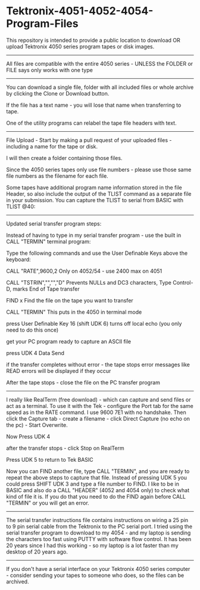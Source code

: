 # Tektronix-4051-4052-4054-Program-Files

This repository is intended to provide a public location to download OR upload Tektronix 4050 series program tapes or disk images.
*********
All files are compatible with the entire 4050 series - UNLESS the FOLDER or FILE says only works with one type
***********
You can download a single file, folder with all included files or whole archive by clicking the Clone or Download button.

If the file has a text name - you will lose that name when transferring to tape.

One of the utility programs can relabel the tape file headers with text.
*******************************

File Upload - Start by making a pull request of your uploaded files - including a name for the tape or disk.

I will then create a folder containing those files.

Since the 4050 series tapes only use file numbers - please use those same file numbers as the filename for each file.

Some tapes have additional program name information stored in the file Header, so also include the output of the TLIST command as a separate file in your submission.  You can capture the TLIST to serial from BASIC with TLIST @40:
*****
Updated serial transfer program steps:

Instead of having to type in my serial transfer program - use the built in CALL "TERMIN" terminal program:

Type the following commands and use the User Definable Keys above the keyboard:

CALL "RATE",9600,2                          Only on 4052/54 - use 2400 max on 4051

CALL "TSTRIN","","","D"                     Prevents NULLs and DC3 characters, Type Control-D, marks End of Tape transfer

FIND x                                      Find the file on the tape you want to transfer

CALL "TERMIN"                               This puts in the 4050 in terminal mode

press User Definable Key 16 (shift UDK 6)   turns off local echo (you only need to do this once)

get your PC program ready to capture an ASCII file

press UDK 4 Data Send

if the transfer completes without error - the tape stops
error messages like READ errors will be displayed if they occur

After the tape stops - close the file on the PC transfer program

****
I really like RealTerm (free download) - which can capture and send files or act as a terminal. To use it with the Tek - configure the Port tab for the same speed as in the RATE command. I use 9600 7E1 with no handshake. Then click the Capture tab - create a filename - click Direct Capture (no echo on the pc) - Start Overwrite.

Now Press UDK 4

after the transfer stops - click Stop on RealTerm

Press UDK 5 to return to Tek BASIC

Now you can FIND another file, type CALL "TERMIN", and you are ready to repeat the above steps to capture that file.  Instead of pressing UDK 5 you could press SHIFT UDK 3 and type a file number to FIND.  I like to be in BASIC and also do a CALL "HEADER" (4052 and 4054 only) to check what kind of file it is.  If you do that you need to do the FIND again before CALL "TERMIN" or you will get an error.

*****
The serial transfer instructions file contains instructions on wiring a 25 pin to 9 pin serial cable from the Tektronix to the PC serial port.  I tried using the serial transfer program to download to my 4054 - and my laptop is sending the characters too fast using PUTTY with software flow control.  It has been 20 years since I had this working - so my laptop is a lot faster than my desktop of 20 years ago.

******
If you don't have a serial interface on your Tektronix 4050 series computer - consider sending your tapes to someone who does, so the files can be archived.
